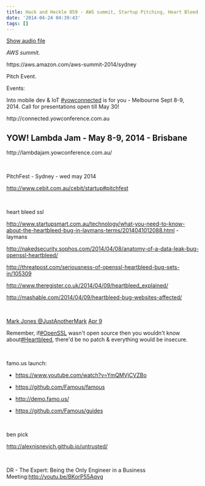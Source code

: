 ```yaml
---
title: Hack and Heckle 059 - AWS summit, Startup Pitching, Heart Bleed and Famo.us
date: '2014-04-24 04:39:43'
tags: []
---
```


<a href="https://drive.google.com/open?id=0B3KFoVQ01nUJZDk1NGxMM01yTmM">Show audio file</a>


<!--more-->
<p dir="ltr"><i>AWS summit. </i></p>
<p dir="ltr">https://aws.amazon.com/aws-summit-2014/sydney</p>
<p dir="ltr">Pitch Event.</p>
<p dir="ltr">Events:</p>
<p dir="ltr">Into mobile dev &amp; IoT <a href="https://twitter.com/search?q=%23yowconnected&amp;src=hash">#yowconnected</a> is for you - Melbourne Sept 8-9, 2014. Call for presentations open till May 30!</p>
<p dir="ltr">http://connected.yowconference.com.au</p>

<h2 dir="ltr">YOW! Lambda Jam - May 8-9, 2014 - Brisbane</h2>
<p dir="ltr">http://lambdajam.yowconference.com.au/</p>
&nbsp;
<p dir="ltr">PitchFest - Sydney - wed may 2014</p>
<p dir="ltr"><a href="http://www.cebit.com.au/cebit/startup#pitchfest">http://www.cebit.com.au/cebit/startup#pitchfest</a></p>
&nbsp;
<p dir="ltr">heart bleed ssl</p>
<p dir="ltr"><a href="http://www.startupsmart.com.au/technology/what-you-need-to-know-about-the-heartbleed-bug-in-laymans-terms/2014041012088.html">http://www.startupsmart.com.au/technology/what-you-need-to-know-about-the-heartbleed-bug-in-laymans-terms/2014041012088.html</a> - laymans</p>
<p dir="ltr"><a href="http://nakedsecurity.sophos.com/2014/04/08/anatomy-of-a-data-leak-bug-openssl-heartbleed/">http://nakedsecurity.sophos.com/2014/04/08/anatomy-of-a-data-leak-bug-openssl-heartbleed/</a></p>
<p dir="ltr"><a href="http://threatpost.com/seriousness-of-openssl-heartbleed-bug-sets-in/105309">http://threatpost.com/seriousness-of-openssl-heartbleed-bug-sets-in/105309</a></p>
<p dir="ltr"><a href="http://www.theregister.co.uk/2014/04/09/heartbleed_explained/">http://www.theregister.co.uk/2014/04/09/heartbleed_explained/</a></p>
<p dir="ltr"><a href="http://mashable.com/2014/04/09/heartbleed-bug-websites-affected/">http://mashable.com/2014/04/09/heartbleed-bug-websites-affected/</a></p>
&nbsp;
<p dir="ltr"><a href="https://twitter.com/JustAnotherMark">Mark Jones ‏@JustAnotherMark</a> <a href="https://twitter.com/JustAnotherMark/status/453794694527721472">Apr 9</a></p>
<p dir="ltr">Remember, if<a href="https://twitter.com/search?q=%23OpenSSL&amp;src=hash">#OpenSSL</a> wasn't open source then you wouldn't know about<a href="https://twitter.com/search?q=%23Heartbleed&amp;src=hash">#Heartbleed</a>, there'd be no patch &amp; everything would be insecure.</p>
&nbsp;
<p dir="ltr">famo.us launch:</p>

<ul>
	<li dir="ltr">
<p dir="ltr"><a href="https://www.youtube.com/watch?v=YmQMVjCVZBo">https://www.youtube.com/watch?v=YmQMVjCVZBo</a></p>
</li>
	<li dir="ltr">
<p dir="ltr"><a href="https://github.com/Famous/famous">https://github.com/Famous/famous</a></p>
</li>
	<li dir="ltr">
<p dir="ltr"><a href="http://demo.famo.us/">http://demo.famo.us/</a></p>
</li>
	<li dir="ltr">
<p dir="ltr"><a href="https://github.com/Famous/guides">https://github.com/Famous/guides</a></p>
</li>
</ul>
&nbsp;
<p dir="ltr">ben pick</p>
<p dir="ltr"><a href="http://alexnisnevich.github.io/untrusted/">http://alexnisnevich.github.io/untrusted/</a></p>
&nbsp;
<p dir="ltr">DR - The Expert: Being the Only Engineer in a Business Meeting:<a href="http://t.co/cvu5rhgqHl">http://youtu.be/BKorP55Aqvg</a></p>
